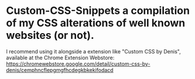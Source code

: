 # Custom-CSS-Snippets a compilation of my CSS alterations of well known websites (or not).

I recommend using it alongside a extension like "Custom CSS by Denis", available at the Chrome Extension Webstore: https://chromewebstore.google.com/detail/custom-css-by-denis/cemphncflepgmgfhcdegkbkekifodacd
